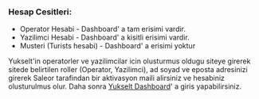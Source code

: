 ### Hesap Cesitleri:&nbsp;

- Operator Hesabi - Dashboard' a tam erisimi vardir.
- Yazilimci Hesabi - Dashboard' a kisitli erisimi vardir.
- Musteri (Turists hesabi) - Dashboard' a erisimi yoktur

Yukselt'in operatorler ve yazilimcilar icin olusturmus oldugu siteye girerek sitede belirtilen roller (Operator, Yazilimci), ad soyad ve eposta adresinizi girerek Saleor tarafindan bir aktivasyon maili alirsiniz ve hesabiniz olusturulmus olur. Daha sonra  [Yukselt Dashboard](https://yukselt.eu.saleor.cloud/dashboard?saleorPluginId=cloud_auth.CloudAuthorizationPlugin)' a giris yapabilirsiniz.
